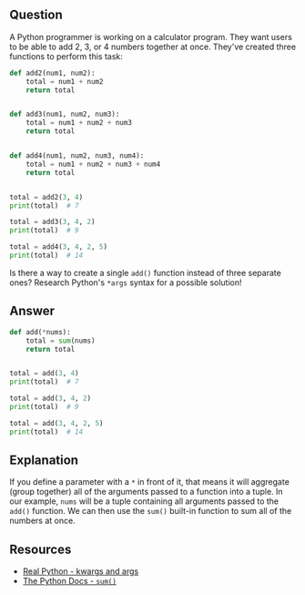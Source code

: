 ## Question

A Python programmer is working on a calculator program. They want users to be able to add 2, 3, or 4 numbers together at once. They've created three functions to perform this task:

```python
def add2(num1, num2):
    total = num1 + num2
    return total


def add3(num1, num2, num3):
    total = num1 + num2 + num3
    return total


def add4(num1, num2, num3, num4):
    total = num1 + num2 + num3 + num4
    return total


total = add2(3, 4)
print(total)  # 7

total = add3(3, 4, 2)
print(total)  # 9

total = add4(3, 4, 2, 5)
print(total)  # 14
```

Is there a way to create a single `add()` function instead of three separate ones? Research Python's `*args` syntax for a possible solution!

## Answer

```python
def add(*nums):
    total = sum(nums)
    return total


total = add(3, 4)
print(total)  # 7

total = add(3, 4, 2)
print(total)  # 9

total = add(3, 4, 2, 5)
print(total)  # 14
```

## Explanation

If you define a parameter with a `*` in front of it, that means it will aggregate (group together) all of the arguments passed to a function into a tuple. In our example, `nums` will be a tuple containing all arguments passed to the `add()` function. We can then use the `sum()` built-in function to sum all of the numbers at once.

## Resources

-   [Real Python - kwargs and args](https://realpython.com/python-kwargs-and-args/)
-   [The Python Docs - `sum()`](https://docs.python.org/3/library/functions.html#sum)
